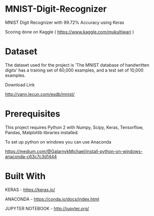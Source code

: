 # MNIST-Digit-Recognizer
MNIST Digit Recognizer with 99.72% Accuracy using Keras

Scoring done on Kaggle ( https://www.kaggle.com/mukultiwari )

# Dataset
The dataset used for the project is 'The MNIST database of handwritten digits' has a training set of 60,000 examples, and a test set of 10,000 examples.

Download Link

http://yann.lecun.com/exdb/mnist/

# Prerequisites
This project requires Python 2 with Numpy, Scipy, Keras, Tensorflow, Pandas, Matplotlib libraries installed.

To set up python on windows you can use Anaconda 

https://medium.com/@GalarnykMichael/install-python-on-windows-anaconda-c63c7c3d1444

# Built With
KERAS - https://keras.io/

ANACONDA - https://conda.io/docs/index.html

JUPYTER NOTEBOOK - http://jupyter.org/
